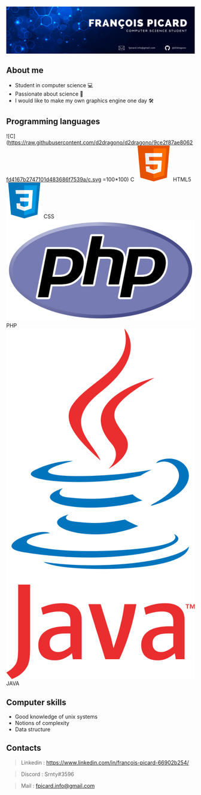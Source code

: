 ![Banner](https://raw.githubusercontent.com/d2dragono/d2dragono/main/github_banniere.gif)

## About me

- Student in computer science 💻
- Passionate about science 🧪
- I would like to make my own graphics engine one day 🛠

## Programming languages
![C](https://raw.githubusercontent.com/d2dragono/d2dragono/9ce2f87ae8062fd4167b2747101d483686f7539a/c.svg =100*100) C
![HTML](https://raw.githubusercontent.com/d2dragono/d2dragono/9ce2f87ae8062fd4167b2747101d483686f7539a/html.svg) HTML5
![CSS](https://raw.githubusercontent.com/d2dragono/d2dragono/9ce2f87ae8062fd4167b2747101d483686f7539a/css.svg) CSS
![PHP](https://raw.githubusercontent.com/d2dragono/d2dragono/main/PHP.png) PHP
![JAVA](https://raw.githubusercontent.com/d2dragono/d2dragono/main/java.png) JAVA

## Computer skills
- Good knowledge of unix systems
- Notions of complexity
- Data structure

## Contacts
> Linkedin : https://www.linkedin.com/in/françois-picard-66902b254/

> Discord : Srnty#3596

> Mail : fpicard.info@gmail.com

